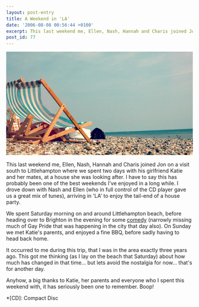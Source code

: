 ```yaml
---
layout: post-entry
title: A Weekend in 'LA'
date: '2006-08-08 00:56:44 +0100'
excerpt: This last weekend me, Ellen, Nash, Hannah and Charis joined Jon on a visit south to Littlehampton where we spent two days with his girlfriend Katie and her mates, at a house she was looking after.
post_id: 77
---
```

![Deckchairs on Littlehampton Beach](/assets/images/2006/08/a_weekend_in_la.jpg)

This last weekend me, Ellen, Nash, Hannah and Charis joined Jon on a visit south to Littlehampton where we spent two days with his girlfriend Katie and her mates, at a house she was looking after. I have to say this has probably been one of the best weekends I've enjoyed in a long while. I drove down with Nash and Ellen (who in full control of the CD player gave us a great mix of tunes), arriving in 'LA' to enjoy the tail-end of a house party.

We spent Saturday morning on and around Littlehampton beach, before heading over to Brighton in the evening for some [comedy][1] (narrowly missing much of Gay Pride that was happening in the city that day also). On Sunday we met Katie's parents, and enjoyed a fine BBQ, before sadly having to head back home.

It occurred to me during this trip, that I was in the area exactly three years ago. This got me thinking (as I lay on the beach that Saturday) about how much has changed in that time... but lets avoid the nostalgia for now... that's for another day.

Anyhow, a big thanks to Katie, her parents and everyone who I spent this weekend with, it has seriously been one to remember. Boop!

[1]: http://www.komedia.co.uk/brighton/

*[CD]: Compact Disc